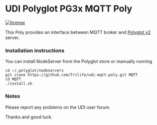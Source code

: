 # UDI Polyglot PG3x MQTT Poly

[![license](https://img.shields.io/github/license/mashape/apistatus.svg)](https://github.com/exking/udi-mqtt-poly/blob/master/LICENSE)

This Poly provides an interface between MQTT broker and [Polyglot v2](https://github.com/UniversalDevicesInc/polyglot-v2) server.

### Installation instructions
You can install NodeServer from the Polyglot store or manually running
```
cd ~/.polyglot/nodeservers
git clone https://github.com/Trilife/udi-mqtt-poly.git MQTT
cd MQTT
./install.sh
```

### Notes

Please report any problems on the UDI user forum.

Thanks and good luck.
